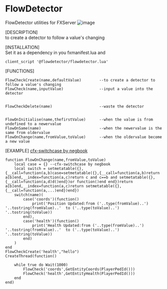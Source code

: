 # FlowDetector
FlowDetector utilities for FXServer
![image](https://github.com/negbook/flowdetector/blob/main/preview.png?raw=true)

[DESCRIPTION]  
to create a detector to follow a value's changing  

[INSTALLATION]  
Set it as a dependency in you fxmanifest.lua
and
```
client_script '@flowdetector/flowdetector.lua'
```
[FUNCTIONS]  
```
FlowCheckCreate(name,defaultValue)        --to create a detector to follow a value's changing
FlowCheck(name,inputValue)                --input a value into the detector


FlowCheckDelete(name)                     --waste the detector


FlowOnInitialise(name,thefirstValue)      --when the value is from undefined to a newervalue 
FlowOnSame(name)                          --when the newervalue is the same from oldervalue
FlowOnChange(name,fromValue,toValue)      --when the oldervalue become a new value 
```

[EXAMPLE] [cfx-switchcase by negbook](https://github.com/negbook/cfx-switchcase/blob/main/cfx-switchcase.lua)
```
function FlowOnChange(name,fromValue,toValue)
	local case = {} --cfx-switchcase by negbook 
    local switch = setmetatable({},{__call=function(a,b)case=setmetatable({},{__call=function(a,b)return a[b]end,__index=function(a,c)return c and c==b and setmetatable({},{__call=function(a,d)d()end})or function()end end})return a[b]end,__index=function(a,c)return setmetatable({},{__call=function(a,...)end})end})
    switch(name)(
        case('coords')(function()
            print('Position Updated:from ('..type(fromValue)..') '..tostring(fromValue)..'  to ('..type(toValue)..') '..tostring(toValue))
        end),
        case('health')(function()
            print('Health Updated:from ('..type(fromValue)..') '..tostring(fromValue)..'  to ('..type(toValue)..') '..tostring(toValue))
        end)
    )
end 
FlowCheckCreate('health',"hello")
CreateThread(function()
    
    while true do Wait(1000)
        FlowCheck('coords',GetEntityCoords(PlayerPedId()))
        FlowCheck('health',GetEntityHealth(PlayerPedId()))
    end 
end)
```

